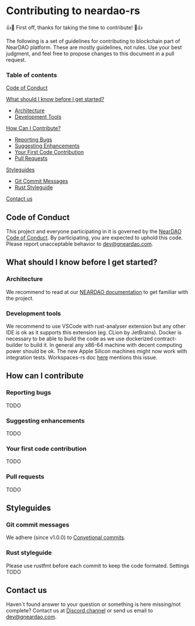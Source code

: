 # Contributing to neardao-rs
:+1::tada: First off, thanks for taking the time to contribute! :tada::+1:

The following is a set of guidelines for contributing to blockchain part of NearDAO platform. These are mostly guidelines, not rules. Use your best judgment, and feel free to propose changes to this document in a pull request.

### Table of contents

[Code of Conduct](#code-of-conduct)

[What should I know before I get started?](#what-should-i-know-before-i-get-started)
  * [Architecture](#architecture)
  * [Development Tools](#development-tools)

[How Can I Contribute?](#how-can-i-contribute)
  * [Reporting Bugs](#reporting-bugs)
  * [Suggesting Enhancements](#suggesting-enhancements)
  * [Your First Code Contribution](#your-first-code-contribution)
  * [Pull Requests](#pull-requests)

[Styleguides](#styleguides)
  * [Git Commit Messages](#git-commit-messages)
  * [Rust Styleguide](#rust-styleguide)

[Contact us](#contact-us)

## Code of Conduct

This project and everyone participating in it is governed by the [NearDAO Code of Conduct](CODE_OF_CONDUCT.md). By participating, you are expected to uphold this code. Please report unacceptable behavior to [dev@gneardao.com](mailto:dev@gneardao.com).

## What should I know before I get started?

### Architecture

We recommend to read at our [NEARDAO documentation](https://info-128.gitbook.io/neardao/) to get familiar with the project.

### Development tools

We recommend to use VSCode with rust-analyser extension but any other IDE is ok as it supports this extension (eg. CLion by JetBrains).
Docker is necessary to be able to build the code as we use dockerized contract-builder to build it.
In general any x86-64 machine with decent computing power should be ok. The new Apple Silicon machines might now work with integration tests. Workspaces-rs doc [here](https://github.com/near/workspaces-rs#m1-macos) mentions this issue.

## How can I contribute

### Reporting bugs

TODO

### Suggesting enhancements

TODO

### Your first code contribution

TODO

### Pull requests

TODO

## Styleguides

### Git commit messages

We adhere (since v1.0.0) to [Convetional commits](https://www.conventionalcommits.org/en/v1.0.0/#summary).

### Rust styleguide
Please use rustfmt before each commit to keep the code formated. Settings 
TODO

## Contact us
Haven`t found answer to your question or something is here missing/not complete? Contact us at [Discord channel](https://discord.gg/ED7Gj3tG) or send us email to [dev@gneardao.com](mailto:dev@gneardao.com).